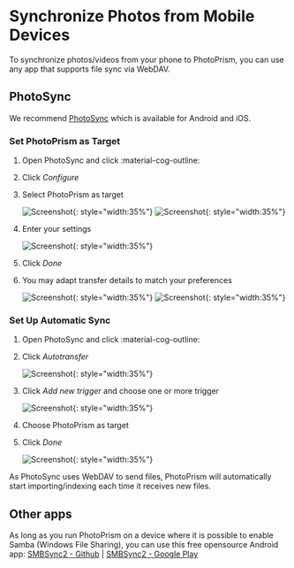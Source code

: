 # Synchronize Photos from Mobile Devices #
To synchronize photos/videos from your phone to PhotoPrism, you can use any app that supports file sync via WebDAV.

## PhotoSync ##
We recommend [PhotoSync](https://www.photosync-app.com/home.html) which is available for Android and iOS.

### Set PhotoPrism as Target ###
1. Open PhotoSync and click :material-cog-outline:
2. Click *Configure*
3. Select PhotoPrism as target

      ![Screenshot](img/photosync-1.png){: style="width:35%"}
      ![Screenshot](img/photosync-2.png){: style="width:35%"}
   
4. Enter your settings

      ![Screenshot](img/photosync-3.png){: style="width:35%"}

5. Click *Done*
6. You may adapt transfer details to match your preferences
   
      ![Screenshot](img/photosync-4.png){: style="width:35%"}
      ![Screenshot](img/photosync-5.png){: style="width:35%"}
   
### Set Up Automatic Sync ###
1. Open PhotoSync and click :material-cog-outline:
2. Click *Autotransfer*

      ![Screenshot](img/photosync-1.png){: style="width:35%"}

3. Click *Add new trigger* and choose one or more trigger
   
      ![Screenshot](img/photosync-6.png){: style="width:35%"}
   
4. Choose PhotoPrism as target
5. Click *Done*

      ![Screenshot](img/photosync-7.png){: style="width:35%"}

As PhotoSync uses WebDAV to send files, PhotoPrism will automatically start importing/indexing each time it receives new files.

## Other apps ##
As long as you run PhotoPrism on a device where it is possible to enable Samba (Windows File Sharing), you can use this free opensource Android app:
[SMBSync2 - Github](https://github.com/Sentaroh/SMBSync2/releases) | [SMBSync2 - Google Play](https://play.google.com/store/apps/details?id=com.sentaroh.android.SMBSync2)
